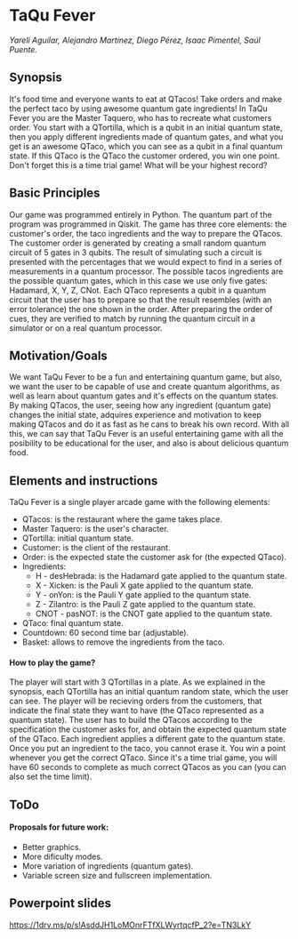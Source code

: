 # TaQu Fever
*Yareli Aguilar, Alejandro Martínez, Diego Pérez, Isaac Pimentel, Saúl Puente.*
## Synopsis
It's food time and everyone wants to eat at QTacos!
Take orders and make the perfect taco by using awesome quantum gate ingredients!
In TaQu Fever you are the Master Taquero, who has to recreate what customers order. You start with a QTortilla, which is a qubit in an initial quantum state, then you apply different ingredients made of quantum gates, and what you get is an awesome QTaco, which you can see as a qubit in a final quantum state. If this QTaco is the QTaco the customer ordered, you win one point. Don't forget this is a time trial game! What will be your highest record?

## Basic Principles 
Our game was programmed entirely in Python. The quantum part of the program was programmed in Qiskit. 
The game has three core elements: the customer's order, the taco ingredients and the way to prepare the QTacos.
The customer order is generated by creating a small random quantum circuit of 5 gates in 3 qubits. The result of simulating such a circuit is presented with the percentages that we would expect to find in a series of measurements in a quantum processor.
The possible tacos ingredients are the possible quantum gates, which in this case we use only five gates: Hadamard, X, Y, Z, CNot.
Each QTaco represents a qubit in a quantum circuit that the user has to prepare so that the result resembles (with an error tolerance) the one shown in the order.
After preparing the order of cues, they are verified to match by running the quantum circuit in a simulator or on a real quantum processor.

## Motivation/Goals
We want TaQu Fever to be a fun and entertaining quantum game, but also, we want the user to be capable of use and create quantum algorithms, as well as learn about quantum gates and it's effects on the quantum states. By making QTacos, the user, seeing how any ingredient (quantum gate) changes the initial state, adquires experience and motivation to keep making QTacos and do it as fast as he cans to break his own record. With all this, we can say that TaQu Fever is an useful entertaining game with all the posibility to be educational for the user, and also is about delicious quantum food.

## Elements and instructions
TaQu Fever is a single player arcade game with the following elements:
* QTacos: is the restaurant where the game takes place.
* Master Taquero: is the user's character.
* QTortilla: initial quantum state.
* Customer: is the client of the restaurant.
* Order: is the expected state the customer ask for (the expected QTaco).
* Ingredients:
  * H - desHebrada: is the Hadamard gate applied to the quantum state.
  * X - Xicken: is the Pauli X gate applied to the quantum state.
  * Y - onYon: is the Pauli Y gate applied to the quantum state.
  * Z - Zilantro: is the Pauli Z gate applied to the quantum state.
  * CNOT - pasNOT: is the CNOT gate applied to the quantum state.
* QTaco: final quantum state.
* Countdown: 60 second time bar (adjustable).
* Basket: allows to remove the ingredients from the taco.
#### How to play the game?
The player will start with 3 QTortillas in a plate. As we explained in the synopsis, each QTortilla has an initial quantum random state, which the user can see. The player will be recieving orders from the customers, that indicate the final state they want to have (the QTaco represented as a quantum state). The user has to build the QTacos according to the specification the customer asks for, and obtain the expected quantum state of the QTaco. Each ingredient applies a different gate to the quantum state. Once you put an ingredient to the taco, you cannot erase it. You win a point whenever you get the correct QTaco.
Since it's a time trial game, you will have 60 seconds to complete as much correct QTacos as you can (you can also set the time limit).

## ToDo
#### Proposals for future work:
* Better graphics.
* More dificulty modes.
* More variation of ingredients (quantum gates).
* Variable screen size and fullscreen implementation.

## Powerpoint slides
https://1drv.ms/p/s!AsddJH1LoMOnrFTfXLWyrtqcfP_2?e=TN3LkY 
